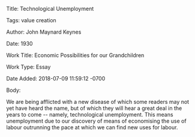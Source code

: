 Title:  Technological Unemployment

Tags:   value creation

Author: John Maynard Keynes

Date:   1930

Work Title: Economic Possibilities for our Grandchildren

Work Type: Essay

Date Added: 2018-07-09 11:59:12 -0700

Body: 

We are being afflicted with a new disease of which some readers may not yet have heard the name, but of which they will hear a great deal in the years to come -- namely, technological unemployment. This means unemployment due to our discovery of means of economising the use of labour outrunning the pace at which we can find new uses for labour.

